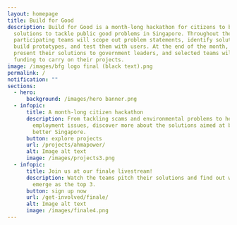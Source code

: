 ```yaml
---
layout: homepage
title: Build for Good
description: Build for Good is a month-long hackathon for citizens to build
  solutions to tackle public good problems in Singapore. Throughout the month,
  participating teams will scope out problem statements, identify solutions,
  build prototypes, and test them with users. At the end of the month, they will
  present their solutions to government leaders, and selected teams will receive
  funding to carry on their projects.
image: /images/bfg logo final (black text).png
permalink: /
notification: ""
sections:
  - hero:
      background: /images/hero banner.png
  - infopic:
      title: A month-long citizen hackathon
      description: From tackling scams and environmental problems to healthcare and
        employment issues, discover more about the solutions aimed at building a
        better Singapore.
      button: explore projects
      url: /projects/ahmapower/
      alt: Image alt text
      image: /images/projects3.png
  - infopic:
      title: Join us at our finale livestream!
      description: Watch the teams pitch their solutions and find out which teams will
        emerge as the top 3.
      button: sign up now
      url: /get-involved/finale/
      alt: Image alt text
      image: /images/finale4.png
---
```

